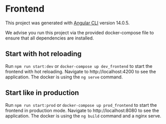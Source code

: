 # Frontend

This project was generated with [Angular CLI](https://github.com/angular/angular-cli) version 14.0.5.

We advise you run this project via the provided docker-compose file to ensure that all dependencies are installed.

## Start with hot reloading

Run `npm run start:dev` or `docker-compose up dev_frontend` to start the frontend with hot reloading. Navigate to http://localhost:4200 to see the application.
The docker is using the `ng serve` command.

## Start like in production

Run `npm run start:prod` or `docker-compose up prod_frontend` to start the frontend in production mode. Navigate to http://localhost:8080 to see the application.
The docker is using the `ng build` command and a nginx serve.
